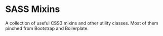 # SASS Mixins

A collection of useful CSS3 mixins and other utility classes. Most of them pinched from Bootstrap and Boilerplate.
